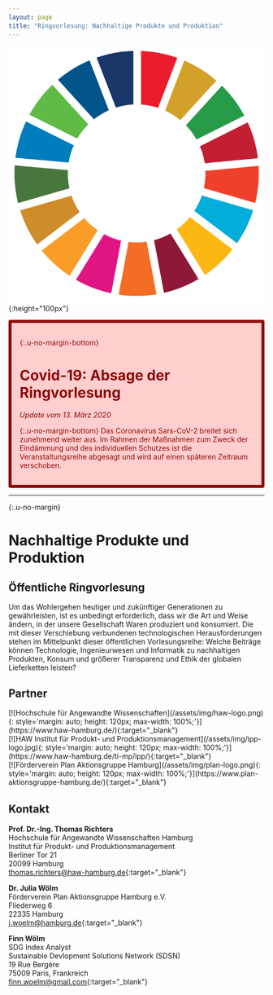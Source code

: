 ```yaml
---
layout: page
title: "Ringvorlesung: Nachhaltige Produkte und Produktion"
---
```


![logo](/assets/img/sdg-logo.png){:height="100px"}

<div markdown='1' style='background: #ffcece; border: 6px solid #8e0808; padding: 16px; border-radius: 4px; color: #8e0808;'>

{:.u-no-margin-bottom}
# Covid-19: Absage der Ringvorlesung
*Update vom 13. März 2020*

{:.u-no-margin-bottom}
Das Coronavirus Sars-CoV-2 breitet sich zunehmend weiter aus.
Im Rahmen der Maßnahmen zum Zweck der Eindämmung und des individuellen Schutzes
ist die Veranstaltungsreihe abgesagt und wird auf einen späteren Zeitraum
verschoben.
</div>


-------

{:.u-no-margin}
# Nachhaltige Produkte und Produktion
## Öffentliche Ringvorlesung

Um das Wohlergehen heutiger und zukünftiger Generationen zu gewährleisten, ist es unbedingt erforderlich, dass wir die Art und Weise ändern, in der unsere Gesellschaft Waren produziert und konsumiert. Die mit dieser Verschiebung verbundenen technologischen Herausforderungen stehen im Mittelpunkt dieser öffentlichen Vorlesungsreihe: Welche Beiträge können Technologie, Ingenieurwesen und Informatik zu nachhaltigen Produkten, Konsum und größerer Transparenz und Ethik der globalen Lieferketten leisten?

## Partner

<div class='o-grid' style='margin-bottom: 32px;'>
  <div class='o-grid__col--4-4-s o-grid__col--2-4-m o-grid__col--1-3-l' markdown='1'>
  [![Hochschule für Angewandte Wissenschaften](/assets/img/haw-logo.png){: style='margin: auto; height: 120px; max-width: 100%;'}](https://www.haw-hamburg.de/){:target="&#95;blank"}
  </div>
  <div class='o-grid__col--4-4-s o-grid__col--2-4-m o-grid__col--1-3-l' markdown='1'>
[![HAW Institut für Produkt- und Produktionsmanagement](/assets/img/ipp-logo.jpg){: style='margin: auto; height: 120px; max-width: 100%;'}](https://www.haw-hamburg.de/ti-mp/ipp/){:target="&#95;blank"}
  </div>
  <div class='o-grid__col--4-4-s o-grid__col--2-4-m o-grid__col--1-3-l' markdown='1'>
[![Förderverein Plan Aktionsgruppe Hamburg](/assets/img/plan-logo.png){: style='margin: auto; height: 120px; max-width: 100%;'}](https://www.plan-aktionsgruppe-hamburg.de/){:target="&#95;blank"}
  </div>
</div>


## Kontakt

**Prof. Dr.-Ing. Thomas Richters**  
Hochschule f&uuml;r Angewandte Wissenschaften Hamburg  
Institut f&uuml;r Produkt- und Produktionsmanagement  
Berliner Tor 21  
20099 Hamburg  
[thomas.richters@haw-hamburg.de](mailto:thomas.richters@haw-hamburg.de){:target="&#95;blank"}


**Dr. Julia W&ouml;lm**  
F&ouml;rderverein Plan Aktionsgruppe Hamburg e.V.  
Fliederweg 6  
22335 Hamburg  
[j.woelm@hamburg.de](mailto:j.woelm@hamburg.de){:target="&#95;blank"}

**Finn W&ouml;lm**  
SDG Index Analyst  
Sustainable Devlopment Solutions Network (SDSN)  
19 Rue Berg&egrave;re  
75009 Paris, Frankreich  
[finn.woelm@gmail.com](mailto:finn.woelm@gmail.com){:target="&#95;blank"}
